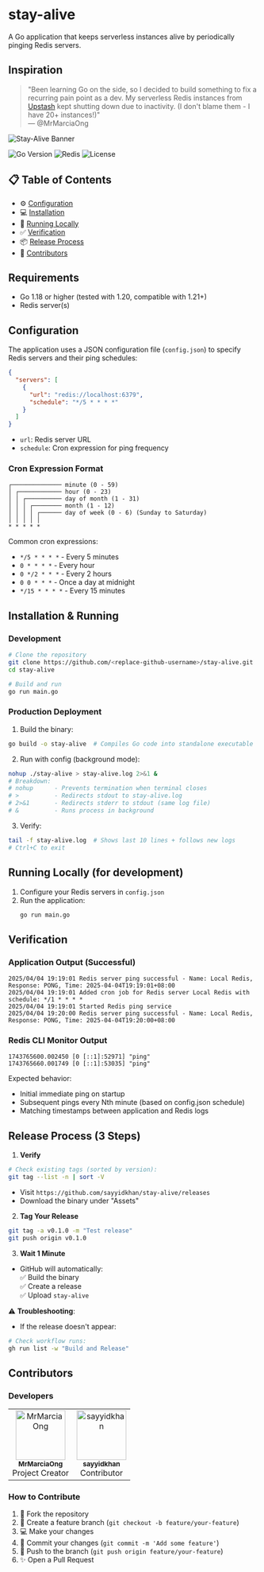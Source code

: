# stay-alive

A Go application that keeps serverless instances alive by periodically pinging Redis servers.

## Inspiration
> "Been learning Go on the side, so I decided to build something to fix a recurring pain point as a dev. My serverless Redis instances from [Upstash](https://upstash.com/) kept shutting down due to inactivity. (I don't blame them - I have 20+ instances!)"  
> — @MrMarciaOng

![Stay-Alive Banner](https://img.shields.io/badge/STAY--ALIVE-Go_Redis_Pinger-1E1E1E?style=for-the-badge&logo=go&logoColor=00ADD8&labelColor=DC382D)

![Go Version](https://img.shields.io/badge/go-1.18+-00ADD8?logo=go)
![Redis](https://img.shields.io/badge/redis-%23DC382D.svg?logo=redis&logoColor=white)
![License](https://img.shields.io/badge/license-MIT-blue)

## 📋 Table of Contents
- ⚙️ [Configuration](#configuration)
- 💻 [Installation](#installation--running)  
- 🧪 [Running Locally](#running-locally-for-development)
- ✅ [Verification](#verification)
- 📦 [Release Process](#release-process-3-steps)
- 👥 [Contributors](#contributors)


## Requirements

- Go 1.18 or higher (tested with 1.20, compatible with 1.21+)
- Redis server(s)

## Configuration

The application uses a JSON configuration file (`config.json`) to specify Redis servers and their ping schedules:

```json
{
  "servers": [
    {
      "url": "redis://localhost:6379",
      "schedule": "*/5 * * * *"
    }
  ]
}
```

- `url`: Redis server URL
- `schedule`: Cron expression for ping frequency

### Cron Expression Format

```
┌────────────── minute (0 - 59)
│ ┌──────────── hour (0 - 23)
│ │ ┌────────── day of month (1 - 31)
│ │ │ ┌──────── month (1 - 12)
│ │ │ │ ┌────── day of week (0 - 6) (Sunday to Saturday)
│ │ │ │ │
* * * * *
```

Common cron expressions:

- `*/5 * * * *` - Every 5 minutes
- `0 * * * *` - Every hour
- `0 */2 * * *` - Every 2 hours
- `0 0 * * *` - Once a day at midnight
- `*/15 * * * *` - Every 15 minutes

## Installation & Running

### Development
```bash
# Clone the repository
git clone https://github.com/<replace-github-username>/stay-alive.git
cd stay-alive

# Build and run
go run main.go
```

### Production Deployment
1. Build the binary:
```bash
go build -o stay-alive  # Compiles Go code into standalone executable
```

2. Run with config (background mode):
```bash
nohup ./stay-alive > stay-alive.log 2>&1 &
# Breakdown:
# nohup      - Prevents termination when terminal closes
# >          - Redirects stdout to stay-alive.log
# 2>&1       - Redirects stderr to stdout (same log file)
# &          - Runs process in background
```

3. Verify:
```bash
tail -f stay-alive.log  # Shows last 10 lines + follows new logs
# Ctrl+C to exit
```

## Running Locally (for development)

1. Configure your Redis servers in `config.json`
2. Run the application:
   ```bash
   go run main.go
   ```

## Verification

### Application Output (Successful)
```
2025/04/04 19:19:01 Redis server ping successful - Name: Local Redis, Response: PONG, Time: 2025-04-04T19:19:01+08:00
2025/04/04 19:19:01 Added cron job for Redis server Local Redis with schedule: */1 * * * *
2025/04/04 19:19:01 Started Redis ping service
2025/04/04 19:20:00 Redis server ping successful - Name: Local Redis, Response: PONG, Time: 2025-04-04T19:20:00+08:00
```

### Redis CLI Monitor Output
```
1743765600.002450 [0 [::1]:52971] "ping"
1743765660.001749 [0 [::1]:53035] "ping"
```

Expected behavior:
- Initial immediate ping on startup
- Subsequent pings every Nth minute (based on config.json schedule)
- Matching timestamps between application and Redis logs

## Release Process (3 Steps)

1. **Verify**  
```bash
# Check existing tags (sorted by version):
git tag --list -n | sort -V
```
- Visit `https://github.com/sayyidkhan/stay-alive/releases`  
- Download the binary under "Assets" 

2. **Tag Your Release**  
```bash
git tag -a v0.1.0 -m "Test release"
git push origin v0.1.0
```

3. **Wait 1 Minute**  
- GitHub will automatically:  
  ✅ Build the binary  
  ✅ Create a release  
  ✅ Upload `stay-alive`   

⚠️ **Troubleshooting**:  
- If the release doesn't appear:  
```bash
# Check workflow runs:
gh run list -w "Build and Release"
```

## Contributors

### Developers
<table>
  <tr>
    <td align="center">
      <a href="https://github.com/MrMarciaOng">
        <img src="https://avatars.githubusercontent.com/u/24979131" width="100px;" alt="MrMarciaOng"/>
        <br />
        <sub><b>MrMarciaOng</b></sub>
      </a>
      <br />Project Creator
    </td>
    <td align="center">
      <a href="https://github.com/sayyidkhan">
        <img src="https://avatars.githubusercontent.com/u/22993048" width="100px;" alt="sayyidkhan"/>
        <br />
        <sub><b>sayyidkhan</b></sub>
      </a>
      <br />Contributor
    </td>
  </tr>
</table>

### How to Contribute
1. 🍴 Fork the repository  
2. 🌱 Create a feature branch (`git checkout -b feature/your-feature`)  
3. 💻 Make your changes  
4. 📝 Commit your changes (`git commit -m 'Add some feature'`)  
5. 🔀 Push to the branch (`git push origin feature/your-feature`)  
6. ✨ Open a Pull Request
